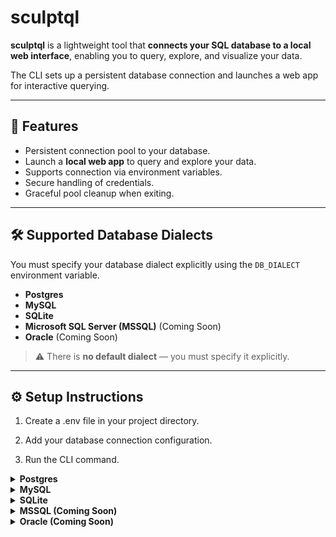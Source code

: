 # sculptql

**sculptql** is a lightweight tool that **connects your SQL database to a local web interface**, enabling you to query, explore, and visualize your data.  

The CLI sets up a persistent database connection and launches a web app for interactive querying.

---

## 🚀 Features

- Persistent connection pool to your database.
- Launch a **local web app** to query and explore your data.
- Supports connection via environment variables.
- Secure handling of credentials.
- Graceful pool cleanup when exiting.

---

## 🛠️ Supported Database Dialects

You must specify your database dialect explicitly using the `DB_DIALECT` environment variable.

- **Postgres** 
- **MySQL** 
- **SQLite** 
- **Microsoft SQL Server (MSSQL)** (Coming Soon)
- **Oracle** (Coming Soon)

> ⚠️ There is **no default dialect** — you must specify it explicitly.

---

## ⚙️ Setup Instructions

1. Create a .env file in your project directory.

2. Add your database connection configuration.

3. Run the CLI command.

<details> <summary><strong>Postgres</strong></summary>
DB_DIALECT=postgres
DB_HOST=localhost
DB_PORT=5432
DB_DATABASE=mydb
DB_USER=myuser
DB_PASSWORD=mypassword
PORT=3000
</details> 

<details>   
add-mysql-support
<summary><strong>MySQL</strong></summary>

```bash
=======
<summary><strong>MySQL (Coming Soon)</strong></summary>
main
DB_DIALECT=mysql
DB_HOST=localhost
DB_PORT=3306
DB_DATABASE=mydb
DB_USER=myuser
DB_PASSWORD=mypassword
PORT=3000
```

**MySQL Setup Notes:**
- Ensure your MySQL server is running and accessible
- Both local and remote MySQL servers are supported
- SSL connections are supported but not required for local development

**Quick MySQL Setup:**
```bash
# Copy the example configuration
cp env.mysql.example .env

# Edit with your MySQL credentials
nano .env

# Start the application
npm run dev
```

</details> 

<details> 
<summary><strong>SQLite</strong></summary>

```bash
DB_DIALECT=sqlite
DB_FILE=./path/to/your/database.db
PORT=3000
```

**SQLite Setup Notes:**
- SQLite uses a single database file instead of a server
- The DB_FILE path can be relative to the project directory or absolute
- For in-memory databases, use `:memory:` as the DB_FILE value
- For temporary databases, use `:temp:` as the DB_FILE value
- No host, port, user, or password configuration needed

**Quick SQLite Setup:**
```bash
# Copy the example configuration
cp env.sqlite.example .env

# Edit with your SQLite database file path
nano .env

# Start the application
npm run dev
```

</details> 

<details> 
<summary><strong>MSSQL (Coming Soon)</strong></summary>
DB_DIALECT=mssql
DB_HOST=localhost
DB_PORT=1433
DB_DATABASE=mydb
DB_USER=myuser
DB_PASSWORD=mypassword
PORT=3000
</details> 

<details> 
<summary><strong>Oracle (Coming Soon)</strong></summary>
DB_DIALECT=oracle
DB_HOST=localhost
DB_PORT=1521
DB_DATABASE=ORCLCDB.localdomain
DB_USER=myuser
DB_PASSWORD=mypassword
PORT=3000
</details> 
